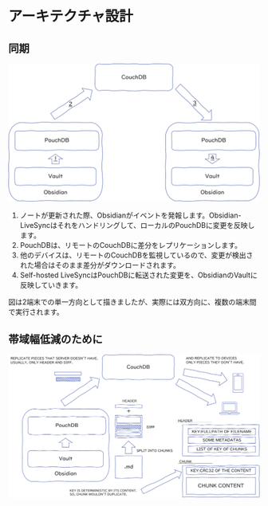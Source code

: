 # アーキテクチャ設計

## 同期

![Synchronization](../images/1.png)

1. ノートが更新された際、Obsidianがイベントを発報します。Obsidian-LiveSyncはそれをハンドリングして、ローカルのPouchDBに変更を反映します。
2. PouchDBは、リモートのCouchDBに差分をレプリケーションします。
3. 他のデバイスは、リモートのCouchDBを監視しているので、変更が検出された場合はそのまま差分がダウンロードされます。
4. Self-hosted LiveSyncはPouchDBに転送された変更を、ObsidianのVaultに反映していきます。

図は2端末での単一方向として描きましたが、実際には双方向に、複数の端末間で実行されます。

## 帯域幅低減のために

![dedupe](../images/2.png)
